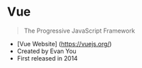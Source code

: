 # Vue

> The Progressive JavaScript Framework

* [Vue Website] (https://vuejs.org/)
* Created by Evan You
* First released in 2014
